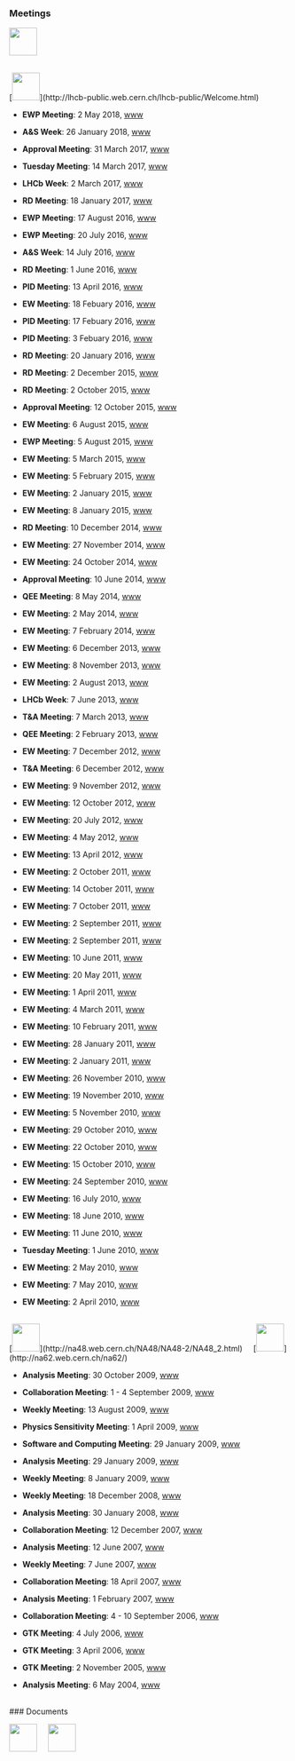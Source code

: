 ### Meetings

[<img src="../_images/indico.png" height="50">](https://indico.cern.ch/user/4548/dashboard/)

<br>
[<img src="../_images/lhcb.png" height="50">](http://lhcb-public.web.cern.ch/lhcb-public/Welcome.html)

- **EWP Meeting**: 2 May 2018, [www](https://indico.cern.ch/event/724519/)

- **A&S Week**: 26 January 2018, [www](https://indico.cern.ch/event/689674/)

- **Approval Meeting**: 31 March 2017, [www](https://indico.cern.ch/event/627276/)

- **Tuesday Meeting**: 14 March 2017, [www](https://indico.cern.ch/event/623467/)

- **LHCb Week**: 2 March 2017, [www](https://indico.cern.ch/event/607443/)

- **RD Meeting**: 18 January 2017, [www](https://indico.cern.ch/event/604838/)

- **EWP Meeting**: 17 August 2016, [www](https://indico.cern.ch/event/562869/)

- **EWP Meeting**: 20 July 2016, [www](https://indico.cern.ch/event/557249/)

- **A&S Week**: 14 July 2016, [www](https://indico.cern.ch/event/442261/)

- **RD Meeting**: 1 June 2016, [www](https://indico.cern.ch/event/489957/)

- **PID Meeting**: 13 April 2016, [www](https://indico.cern.ch/event/518431/)

- **EW Meeting**: 18 Febuary 2016, [www](https://indico.cern.ch/event/496349/)

- **PID Meeting**: 17 Febuary 2016, [www](https://indico.cern.ch/event/496906/)

- **PID Meeting**: 3 Febuary 2016, [www](https://indico.cern.ch/event/491966/)

- **RD Meeting**: 20 January 2016, [www](https://indico.cern.ch/event/485379/)

- **RD Meeting**: 2 December 2015, [www](https://indico.cern.ch/event/405161/)

- **RD Meeting**: 2 October 2015, [www](https://indico.cern.ch/event/405155/)

- **Approval Meeting**: 12 October 2015, [www](https://indico.cern.ch/event/440733/)

- **EW Meeting**: 6 August 2015, [www](https://indico.cern.ch/event/437132/)

- **EWP Meeting**: 5 August 2015, [www](https://indico.cern.ch/event/407478/)

- **EW Meeting**: 5 March 2015, [www](https://indico.cern.ch/event/378147/)

- **EW Meeting**: 5 February 2015, [www](https://indico.cern.ch/event/371338/)

- **EW Meeting**: 2 January 2015, [www](https://indico.cern.ch/event/367601/)

- **EW Meeting**: 8 January 2015, [www](https://indico.cern.ch/event/361989/)

- **RD Meeting**: 10 December 2014, [www](https://indico.cern.ch/event/268928/)

- **EW Meeting**: 27 November 2014, [www](https://indico.cern.ch/event/354977/)

- **EW Meeting**: 24 October 2014, [www](https://indico.cern.ch/event/347949/)

- **Approval Meeting**: 10 June 2014, [www](https://indico.cern.ch/event/237882/)

- **QEE Meeting**: 8 May 2014, [www](https://indico.cern.ch/event/317139/)

- **EW Meeting**: 2 May 2014, [www](https://indico.cern.ch/event/316349/)

- **EW Meeting**: 7 February 2014, [www](https://indico.cern.ch/event/299631/)

- **EW Meeting**: 6 December 2013, [www](https://indico.cern.ch/event/286709/)

- **EW Meeting**: 8 November 2013, [www](https://indico.cern.ch/event/281866/)

- **EW Meeting**: 2 August 2013, [www](https://indico.cern.ch/event/268206/)

- **LHCb Week**: 7 June 2013, [www](https://indico.cern.ch/event/251037/)

- **T&A Meeting**: 7 March 2013, [www](https://indico.cern.ch/event/223867/)

- **QEE Meeting**: 2 February 2013, [www](https://indico.cern.ch/event/236169/)

- **EW Meeting**: 7 December 2012, [www](https://indico.cern.ch/event/221011/)

- **T&A Meeting**: 6 December 2012, [www](https://indico.cern.ch/event/208818/)

- **EW Meeting**: 9 November 2012, [www](https://indico.cern.ch/event/216565/)

- **EW Meeting**: 12 October 2012, [www](https://indico.cern.ch/event/212199/)

- **EW Meeting**: 20 July 2012, [www](https://indico.cern.ch/event/201056/)

- **EW Meeting**: 4 May 2012, [www](https://indico.cern.ch/event/189574/)

- **EW Meeting**: 13 April 2012, [www](https://indico.cern.ch/event/186453/)

- **EW Meeting**: 2 October 2011, [www](https://indico.cern.ch/event/159430/)

- **EW Meeting**: 14 October 2011, [www](https://indico.cern.ch/event/158678/)

- **EW Meeting**: 7 October 2011, [www](https://indico.cern.ch/event/157396/)

- **EW Meeting**: 2 September 2011, [www](https://indico.cern.ch/event/155850/)

- **EW Meeting**: 2 September 2011, [www](https://indico.cern.ch/event/152944/)

- **EW Meeting**: 10 June 2011, [www](https://indico.cern.ch/event/142579/)

- **EW Meeting**: 20 May 2011, [www](https://indico.cern.ch/event/139288/)

- **EW Meeting**: 1 April 2011, [www](https://indico.cern.ch/event/133162/)

- **EW Meeting**: 4 March 2011, [www](https://indico.cern.ch/event/129281/)

- **EW Meeting**: 10 February 2011, [www](https://indico.cern.ch/event/126508/)

- **EW Meeting**: 28 January 2011, [www](https://indico.cern.ch/event/124318/)

- **EW Meeting**: 2 January 2011, [www](https://indico.cern.ch/event/123078/)

- **EW Meeting**: 26 November 2010, [www](https://indico.cern.ch/event/114590/)

- **EW Meeting**: 19 November 2010, [www](https://indico.cern.ch/event/113827/)

- **EW Meeting**: 5 November 2010, [www](https://indico.cern.ch/event/112563/)

- **EW Meeting**: 29 October 2010, [www](https://indico.cern.ch/event/111863/)

- **EW Meeting**: 22 October 2010, [www](https://indico.cern.ch/event/110969/)

- **EW Meeting**: 15 October 2010, [www](https://indico.cern.ch/event/110539/)

- **EW Meeting**: 24 September 2010, [www](https://indico.cern.ch/event/108139/)

- **EW Meeting**: 16 July 2010, [www](https://indico.cern.ch/event/101492/)

- **EW Meeting**: 18 June 2010, [www](https://indico.cern.ch/event/98611/)

- **EW Meeting**: 11 June 2010, [www](https://indico.cern.ch/event/97852/)

- **Tuesday Meeting**: 1 June 2010, [www](https://indico.cern.ch/event/92702/)

- **EW Meeting**: 2 May 2010, [www](https://indico.cern.ch/event/95299/)

- **EW Meeting**: 7 May 2010, [www](https://indico.cern.ch/event/93851/)

- **EW Meeting**: 2 April 2010, [www](https://indico.cern.ch/event/92035/)

<br>
[<img src="../_images/na48.gif" height="50">](http://na48.web.cern.ch/NA48/NA48-2/NA48_2.html)
&nbsp;&nbsp;&nbsp;
[<img src="../_images/na62.gif" height="50">](http://na62.web.cern.ch/na62/)

- **Analysis Meeting**: 30 October 2009, [www](https://indico.cern.ch/event/71036/)

- **Collaboration Meeting**: 1 - 4 September 2009, [www](http://na62meeting.na.infn.it/)

- **Weekly Meeting**: 13 August 2009, [www](https://indico.cern.ch/event/66120/)

- **Physics Sensitivity Meeting**: 1 April 2009, [www](https://indico.cern.ch/event/55997/)

- **Software and Computing Meeting**: 29 January 2009, [www](https://indico.cern.ch/event/50512/)

- **Analysis Meeting**: 29 January 2009, [www](https://indico.cern.ch/event/49362/)

- **Weekly Meeting**: 8 January 2009, [www](https://indico.cern.ch/event/48811/)

- **Weekly Meeting**: 18 December 2008, [www](https://indico.cern.ch/event/47645/)

- **Analysis Meeting**: 30 January 2008, [www](https://indico.cern.ch/event/27877/)

- **Collaboration Meeting**: 12 December 2007, [www](https://indico.cern.ch/event/25023/)

- **Analysis Meeting**: 12 June 2007, [www](https://indico.cern.ch/event/18586/)

- **Weekly Meeting**: 7 June 2007, [www](https://indico.cern.ch/event/17180/)

- **Collaboration Meeting**: 18 April 2007, [www](https://indico.cern.ch/event/14876/)

- **Analysis Meeting**: 1 February 2007, [www](https://indico.cern.ch/event/11437/)

- **Collaboration Meeting**: 4 - 10 September 2006, [www](http://na48.web.cern.ch/NA48/NA48-2/Dubna_meeting/na48collab.html/)

- **GTK Meeting**: 4 July 2006, [www](https://indico.cern.ch/event/4263/)

- **GTK Meeting**: 3 April 2006, [www](https://indico.cern.ch/event/1420/)

- **GTK Meeting**: 2 November 2005, [www](https://indico.cern.ch/event/a057009/)

- **Analysis Meeting**: 6 May 2004, [www](https://indico.cern.ch/event/a041464/)

<br>
### Documents

[<img src="../_images/cds.png" height="50">](http://cdsweb.cern.ch/search?ln=en&as=1&cc=LHCb&m1=a&p1=BIFANI&f1=author&op1=a&m2=a&p2=&f2=&op2=a&m3=a&p3=&f3=&action_search=Search&c=LHCb+Analysis+Notes&c=LHCb+Conference+Contributions&c=LHCb+Conference+Proceedings&c=LHCb+Internal+Notes&c=LHCb+Notes&c=LHCb+Talks&sf=&so=a&rm=&rg=25&sc=1&of=hb)
&nbsp;&nbsp;&nbsp;
[<img src="../_images/cernsearch.png" height="50">](https://search.cern.ch/Pages/IndicoResults.aspx?k=bifani&v1=-write#Default=%7B%22k%22%3A%22bifani%22%2C%22o%22%3A%5B%7B%22d%22%3A1%2C%22p%22%3A%22StartDate%22%7D%5D%7D)
